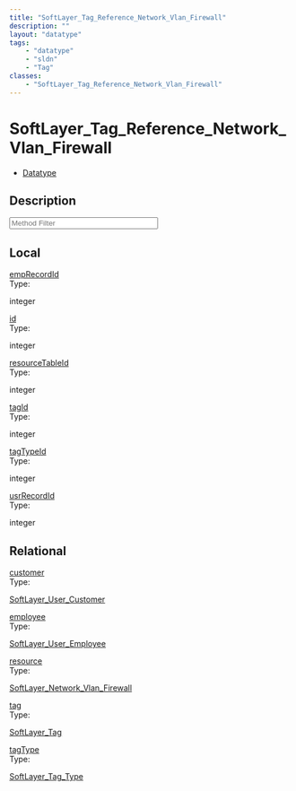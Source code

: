 ```yaml
---
title: "SoftLayer_Tag_Reference_Network_Vlan_Firewall"
description: ""
layout: "datatype"
tags:
    - "datatype"
    - "sldn"
    - "Tag"
classes:
    - "SoftLayer_Tag_Reference_Network_Vlan_Firewall"
---
```


# SoftLayer_Tag_Reference_Network_Vlan_Firewall
<div id='service-datatype'>
    <ul id='sldn-reference-tabs'>
        <li id='datatype'> <a href='/reference/datatypes/SoftLayer_Tag_Reference_Network_Vlan_Firewall' >Datatype</a></li>
    </ul>
</div>

## Description 

<!-- Service Filer BEGIN -->
<div class="view-filters">
        <div class="clearfix">
            <div class="search-input-box">
                <input placeholder="Method Filter" onkeyup="titleSearch(inputId='prop-input', divId='properties', elementClass='prop-row')" 
                    type="text" id="prop-input" value="" size="30" maxlength="128" class="form-text">
            </div>
        </div>
</div>
<!-- Service Filer END -->

<div id="properties" class="content">
    <div id="localProperties" class="prop-content" >
        <h2>Local</h2>
                <div class='prop-row views-row'>
            <span class='views-field-title'><a href="#empRecordId" name=empRecordId>empRecordId</a></span>
            <div class='views-field-body'> </div>
            <span class="type-label">Type:</span> <div class='type-content'><p>integer</p></div>
        </div>
                <div class='prop-row views-row'>
            <span class='views-field-title'><a href="#id" name=id>id</a></span>
            <div class='views-field-body'> </div>
            <span class="type-label">Type:</span> <div class='type-content'><p>integer</p></div>
        </div>
                <div class='prop-row views-row'>
            <span class='views-field-title'><a href="#resourceTableId" name=resourceTableId>resourceTableId</a></span>
            <div class='views-field-body'> </div>
            <span class="type-label">Type:</span> <div class='type-content'><p>integer</p></div>
        </div>
                <div class='prop-row views-row'>
            <span class='views-field-title'><a href="#tagId" name=tagId>tagId</a></span>
            <div class='views-field-body'> </div>
            <span class="type-label">Type:</span> <div class='type-content'><p>integer</p></div>
        </div>
                <div class='prop-row views-row'>
            <span class='views-field-title'><a href="#tagTypeId" name=tagTypeId>tagTypeId</a></span>
            <div class='views-field-body'> </div>
            <span class="type-label">Type:</span> <div class='type-content'><p>integer</p></div>
        </div>
                <div class='prop-row views-row'>
            <span class='views-field-title'><a href="#usrRecordId" name=usrRecordId>usrRecordId</a></span>
            <div class='views-field-body'> </div>
            <span class="type-label">Type:</span> <div class='type-content'><p>integer</p></div>
        </div>
            </div>
        <div id="relationalProperties"  class="prop-content" >
        <h2>Relational</h2>
                <div class='prop-row views-row'>
            <span class='views-field-title'><a href="#customer" name=customer>customer</a></span>
            <div class='views-field-body'> </div>
            <span class="type-label">Type:</span> <div class='type-content'><p><a href='/reference/datatypes/SoftLayer_User_Customer'>SoftLayer_User_Customer </a></p></div>
        </div>
                <div class='prop-row views-row'>
            <span class='views-field-title'><a href="#employee" name=employee>employee</a></span>
            <div class='views-field-body'> </div>
            <span class="type-label">Type:</span> <div class='type-content'><p><a href='/reference/datatypes/SoftLayer_User_Employee'>SoftLayer_User_Employee </a></p></div>
        </div>
                <div class='prop-row views-row'>
            <span class='views-field-title'><a href="#resource" name=resource>resource</a></span>
            <div class='views-field-body'> </div>
            <span class="type-label">Type:</span> <div class='type-content'><p><a href='/reference/datatypes/SoftLayer_Network_Vlan_Firewall'>SoftLayer_Network_Vlan_Firewall </a></p></div>
        </div>
                <div class='prop-row views-row'>
            <span class='views-field-title'><a href="#tag" name=tag>tag</a></span>
            <div class='views-field-body'> </div>
            <span class="type-label">Type:</span> <div class='type-content'><p><a href='/reference/datatypes/SoftLayer_Tag'>SoftLayer_Tag </a></p></div>
        </div>
                <div class='prop-row views-row'>
            <span class='views-field-title'><a href="#tagType" name=tagType>tagType</a></span>
            <div class='views-field-body'> </div>
            <span class="type-label">Type:</span> <div class='type-content'><p><a href='/reference/datatypes/SoftLayer_Tag_Type'>SoftLayer_Tag_Type </a></p></div>
        </div>
            </div>
</div>


